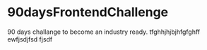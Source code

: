 # 90daysFrontendChallenge
90 days challange to become an industry ready.
tfghhjhjbjhfgfghff
ewfjsdjfsd fjsdf

